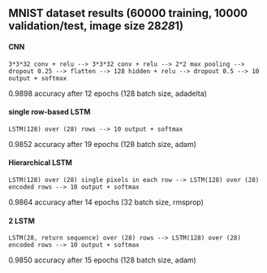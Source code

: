 ## MNIST dataset results (60000 training, 10000 validation/test, image size 28*28*1)
#### CNN

```
3*3*32 conv + relu --> 3*3*32 conv + relu --> 2*2 max pooling --> dropout 0.25 --> flatten --> 128 hidden + relu --> dropout 0.5 --> 10 output + softmax
```

0.9898 accuracy after 12 epochs (128 batch size, adadelta)

#### single row-based LSTM

```
LSTM(128) over (28) rows --> 10 output + softmax
```

0.9852 accuracy after 19 epochs (128 batch size, adam)

#### Hierarchical LSTM 

```
LSTM(128) over (28) single pixels in each row --> LSTM(128) over (28) encoded rows --> 10 output + softmax
```

0.9864 accuracy after 14 epochs (32 batch size, rmsprop)

#### 2 LSTM

```
LSTM(28, return sequence) over (28) rows --> LSTM(128) over (28) encoded rows --> 10 output + softmax
```

0.9850 accuracy after 15 epochs (128 batch size, adam)